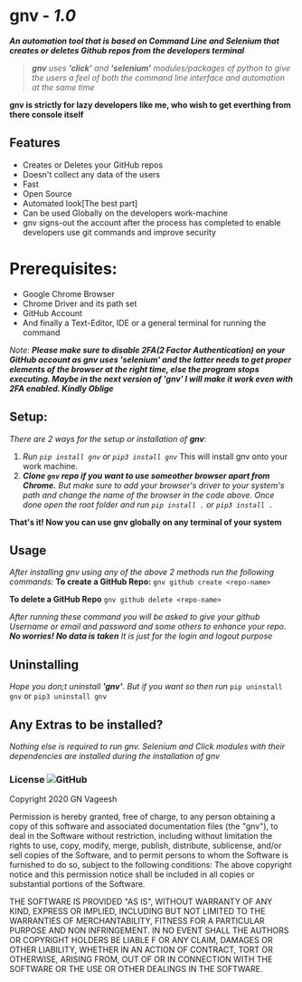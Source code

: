 # gnv - _1.0_
_**An automation tool that is based on Command Line and Selenium that creates or deletes Github repos from the developers terminal**_

> _**gnv** uses **'click'** and **'selenium'** modules/packages of python to give the users a feel of both the command line interface and automation at the same time_

**gnv is strictly for lazy developers like me, who wish to get everthing from there console itself**

## Features

 - Creates or Deletes your GitHub repos
 - Doesn't collect any data of the users
 - Fast
 - Open Source
 - Automated look[The best part]
 - Can be used Globally on the developers work-machine
 - gnv signs-out the account after the process has completed to enable developers use git commands and improve security

# Prerequisites:

 - Google Chrome Browser
 - Chrome Driver and its path set
 - GitHub Account
 - And finally a Text-Editor, IDE or a general terminal for running the command
 
_Note:_ ***Please make sure to disable 2FA(2 Factor Authentication) on your GitHub account as gnv uses 'selenium' and the latter needs to get proper elements of the browser at the right time, else the program stops executing. Maybe in the next version of 'gnv' I will make it work even with 2FA enabled. Kindly Oblige***

## Setup:

_There are 2 ways for the setup or installation of **gnv**_:

 1. _Run `pip install gnv` or `pip3 install gnv`_ This will install gnv onto your work machine. 
 2. _**Clone `gnv` repo if you want to use someother browser apart from Chrome.** But make sure to add your browser's driver to your system's path and change the name of the browser in the code above. Once done open the root folder and run `pip install .` or `pip3 install .`_	 
 
 **That's it! Now you can use gnv globally on any terminal of your system**
	 

## Usage
_After installing gnv using any of the above 2 methods run the following commands:_
**To create a GitHub Repo:**
`gnv github create <repo-name>`

**To delete a GitHub Repo**
`gnv github delete <repo-name>`


_After running these command you will be asked to give your github Username or email and password and some others to enhance your repo. **No worries! No data is taken** It is just for the login and logout purpose_

## Uninstalling

_Hope you don;t uninstall **'gnv'**. But if you want so then run_
`pip uninstall gnv` or `pip3 uninstall gnv`

## Any Extras to be installed?

_Nothing else is required to run gnv. Selenium and Click modules with their dependencies are installed during the installation of gnv_

### License ![GitHub](https://img.shields.io/github/license/mashape/apistatus)
Copyright 2020 GN Vageesh

Permission is hereby granted, free of charge, to any person obtaining a copy of this software and
associated documentation files (the "gnv"), to deal in the Software without restriction, including without
limitation the rights to use, copy, modify, merge, publish, distribute, sublicense, and/or sell copies of the Software,
and to permit persons to whom the Software is furnished to do so, subject to the following conditions:
The above copyright notice and this permission notice shall be included in all copies or substantial portions of the Software.

THE SOFTWARE IS PROVIDED "AS IS", WITHOUT WARRANTY OF ANY KIND, EXPRESS OR IMPLIED, INCLUDING BUT NOT LIMITED TO THE WARRANTIES
OF MERCHANTABILITY, FITNESS FOR A PARTICULAR PURPOSE AND NON INFRINGEMENT. IN NO EVENT SHALL THE AUTHORS OR COPYRIGHT HOLDERS BE LIABLE F
OR ANY CLAIM, DAMAGES OR OTHER LIABILITY, WHETHER IN AN ACTION OF CONTRACT, TORT OR OTHERWISE, ARISING FROM, OUT OF OR IN CONNECTION
WITH THE SOFTWARE OR THE USE OR OTHER DEALINGS IN THE SOFTWARE.
